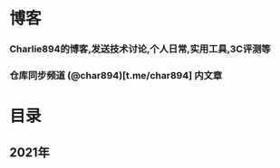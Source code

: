 # 博客
### Charlie894的博客,发送技术讨论,个人日常,实用工具,3C评测等
### 仓库同步频道 (@char894)[t.me/char894] 内文章
# 目录
## 2021年
